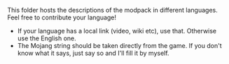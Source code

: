 This folder hosts the descriptions of the modpack in different languages. Feel free to contribute your language!

* If your language has a local link (video, wiki etc), use that. Otherwise use the English one.
* The Mojang string should be taken directly from the game. If you don't know what it says, just say so and I'll fill it by myself.
